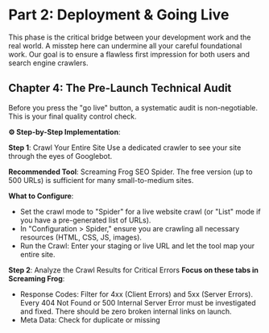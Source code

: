 # Part 2: Deployment & Going Live
This phase is the critical bridge between your development work and the real world. A misstep here can undermine all your careful foundational work. Our goal is to ensure a flawless first impression for both users and search engine crawlers.

## Chapter 4: The Pre-Launch Technical Audit
Before you press the "go live" button, a systematic audit is non-negotiable. This is your final quality control check.

**⚙️ Step-by-Step Implementation**:

**Step 1**: Crawl Your Entire Site
Use a dedicated crawler to see your site through the eyes of Googlebot.

**Recommended Tool**: Screaming Frog SEO Spider. The free version (up to 500 URLs) is sufficient for many small-to-medium sites.

**What to Configure**:
- Set the crawl mode to "Spider" for a live website crawl (or "List" mode if you have a pre-generated list of URLs).
- In "Configuration > Spider," ensure you are crawling all necessary resources (HTML, CSS, JS, images).
- Run the Crawl: Enter your staging or live URL and let the tool map your entire site.

**Step 2**: Analyze the Crawl Results for Critical Errors
**Focus on these tabs in Screaming Frog**:
- Response Codes: Filter for 4xx (Client Errors) and 5xx (Server Errors). Every 404 Not Found or 500 Internal Server Error must be investigated and fixed. There should be zero broken internal links on launch.
- Meta Data: Check for duplicate or missing <title> and <meta description> tags. Every page must have a unique, properly formatted title.
- Canonicals: Verify that every page has a self-referencing canonical tag (e.g., the page https://example.com/product points to itself). Check for any incorrect canonicalizations that point to the wrong URL.
- Robots: Check the "Robots" tab to ensure no critical pages are being accidentally blocked by a noindex directive or disallowed by robots.txt.
- `H1`: Check the "H1" tab. Ensure every page has at least one H1, and there are no pages with multiple H1s (unless it's a valid use-case, like a list of articles).

**Step 3**: Validate Your robots.txt File

Use the Google robots.txt Tester: This is available in Google Search Console. Even before verification, you can test a live URL.
- Paste the contents of your robots.txt into the tester.
- Test key URLs (homepage, important product pages) to ensure they are "Allowed."
- Test URLs you want to block (e.g., /admin/) to ensure they are "Disallowed."

⚠ CRITICAL CHECK: Test URLs that load CSS and JavaScript files. They must be allowed. If they are blocked, Google cannot see your styled, interactive site, which devastates your rankings.

**Step 4**: Performance & Mobile-Friendly Baseline
- Google PageSpeed Insights: Run your key pages (homepage, category page, product page) through PSI.
  - Goal: Achieve scores above 90 for both Mobile and Desktop. For a new site, this is very achievable.
  - Focus on "Opportunities" and "Diagnostics": Address the largest issues, like "Reduce unused JavaScript," "Properly size images," and "Eliminate render-blocking resources."
- Google's Mobile-Friendly Test: Enter your URL. The result should be a green "Page is mobile-friendly" checkmark with no usability warnings.

**Step 5**: Structured Data Validation
- Google's Rich Results Test: Test any page where you have implemented Schema.org markup (e.g., Articles, Products, FAQs).
  - Paste your URL or code snippet.
  The tool should show zero errors. Warnings can sometimes be ignored, but errors must be fixed.

## Chapter 5: Submitting to Search Engines
Your site is live, clean, and fast. Now, we need to formally introduce it to the most important search engines.

**⚙️ Step-by-Step Implementation for Google Search Console (GSC)**:

**Step 1**: Verify Site Ownership
You must prove you own the website. The "DNS record" method is the most robust.
```markdown
Go to Google Search Console.
Click "Add Property" and select "URL prefix" (recommended for its flexibility).
Enter your full website URL (e.g., https://yourdomain.com).
Choose a verification method:
```

**Step 2**: Submit Your Sitemap
```markdown
Once verified, navigate to "Sitemaps" in the left-hand menu.
In the input field at the top, enter the path to your sitemap (e.g., sitemap.xml).
Click "Submit."
Monitor the Status: It will show "Success" once processed. "Success" does not mean all URLs are indexed, only that the sitemap was read without errors. It may show "Discovered - currently not indexed" for many URLs, which is normal initially.
```

**Step 3**: Inspect and Request Indexing for Key URLs
The URL Inspection Tool is your most powerful weapon in GSC.

Navigate to "URL Inspection" in the left menu.

Paste the URL of your most important page (e.g., your homepage or a flagship product page).

The tool will show its current indexing status.

If the page is not indexed, or if you've just made a change, click "Request Indexing." This pushes the URL into Google's priority crawling queue. Use this sparingly for your most critical pages.

⚙️ Step-by-Step Implementation for Bing Webmaster Tools:

Do not neglect Bing. It powers a significant portion of desktop search and is the backbone for other search engines like DuckDuckGo.

Go to Bing Webmaster Tools.

Sign in and "Add a site."

Verify ownership (similar process to GSC, often via DNS or XML file).

Once verified, go to "Sitemaps" and submit your sitemap.xml.

Bing's interface provides similar tools for URL inspection and crawl stats.

Chapter 6: Post-Launch Performance Baseline
The first 72 hours after launch are a critical observation period.

⚙️ Step-by-Step Implementation:

Step 1: Establish Performance Benchmarks

Re-run Google PageSpeed Insights and GTmetrix on your live site. Record the scores and core metrics (Largest Contentful Paint, Cumulative Layout Shift, etc.). This is your "Day 1" benchmark for future comparisons.

Step 2: Monitor Google Search Console Daily
Check these reports for the first week:

Coverage Report (Core): This is your most important report. You are looking for errors.

Expected: A steady increase in "Valid" URLs. You may see "Crawled - currently not indexed," which is normal as Google processes your site.

Red Flag: A sudden spike in "Error" or "Excluded" URLs. Investigate immediately.

Performance Report: It will have no data initially, but start familiarizing yourself with the interface. This will soon show your first impressions and clicks from Google Search.

Core Web Vitals Report: Check if your pages are classified as "Good," "Needs Improvement," or "Poor." Aim for all "Good."

Step 3: Set Up Google Analytics 4
If you haven't already, install GA4. It's essential for understanding user behavior.

Create a GA4 property.

Install the tracking code via Google Tag Manager or directly in the <head> of your site.

Set up basic goals, like "Contact Form Submissions" or "Purchases."

Step 4: Implement 404 & Server Error Monitoring

Set up Google Search Console Alerts: GSC can email you when it detects a significant increase in 404 errors or other crawl issues.

Server Monitoring: Use a service like UptimeRobot to get instant alerts if your site goes down (returns a 5xx error). Downtime directly hurts crawlability and rankings.

By meticulously following this deployment checklist, you transition from a closed development environment to a live, public-facing website with confidence. You have the tools and baselines in place to monitor its health and performance.

The work is not over; it has simply changed focus. Now we move from building and launching to growing and sustaining.

Shall we proceed to Part 3: Post-Deployment Growth & Maintenance, where we will dive deep into internal linking, advanced speed optimization, structured data, and the continuous improvement cycle?
